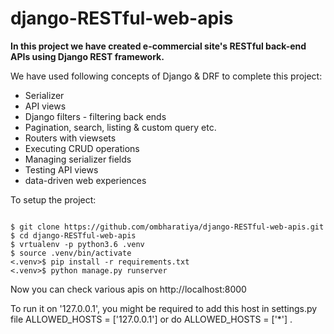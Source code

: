 # django-RESTful-web-apis

**In this project we have created e-commercial site's RESTful back-end APIs using Django REST framework.**

We have used following concepts of Django & DRF to complete this project:

- Serializer
- API views
- Django filters - filtering back ends
- Pagination, search, listing & custom query etc.
- Routers with viewsets
- Executing CRUD operations
- Managing serializer fields
- Testing API views
- data-driven web experiences

To setup the project:

```

$ git clone https://github.com/ombharatiya/django-RESTful-web-apis.git
$ cd django-RESTful-web-apis
$ vrtualenv -p python3.6 .venv
$ source .venv/bin/activate
<.venv>$ pip install -r requirements.txt
<.venv>$ python manage.py runserver

```
Now you can check various apis on http://localhost:8000

To run it on '127.0.0.1', you might be required to add this host in settings.py file ALLOWED_HOSTS = ['127.0.0.1'] or do ALLOWED_HOSTS = ['\*'] .

